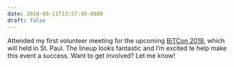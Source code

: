 ```yaml
---
date: 2018-08-11T13:57:45-0600
draft: false
---
```


Attended my first volunteer meeting for the upcoming [BiTCon 2018](https://www.bitcon2018.com/#!), which will held in St. Paul. The lineup looks fantastic and I’m excited te help make this event a success. Want to get involved? Let me know!

